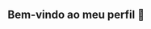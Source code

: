 ## Bem-vindo ao meu perfil 👋

<!--
**oluisotv/oluisotv** Sou desenvolvedor apaixonado por resolver problemas criativos com código. Atualmente, estou focado em projetos que combinam audiovisual e a programação;

🔧 Habilidades:
Linguagens: JavaScript, Python, C++, CSS, HTML, PHP
Frameworks: React, Node.js, .NET
Ferramentas: Git, Docker, CI/CD
Bancos de Dados: MySQL, MongoDB

📚 Sempre Aprendendo:
Atualmente estudando: Desenvolvimento de Sistemas e After Effects
Interesses futuros: Engenharia da Computação e Produção Audiovisual 

💬 Entre em Contato:
LinkedIn: oluisotv
E-mail: oluisotv@gmail.com
-->

